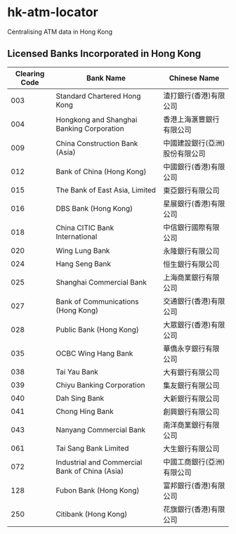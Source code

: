 # hk-atm-locator
Centralising ATM data in Hong Kong

## Licensed Banks Incorporated in Hong Kong
| Clearing Code 	| Bank Name                                      	| Chinese Name                   	|
|---------------	|------------------------------------------------	|--------------------------------	|
| 003           	| Standard Chartered Hong Kong                   	| 渣打銀行(香港)有限公司         	|
| 004           	| Hongkong and Shanghai Banking Corporation      	| 香港上海滙豐銀行有限公司       	|
| 009           	| China Construction Bank (Asia)                 	| 中國建設銀行(亞洲)股份有限公司 	|
| 012           	| Bank of China (Hong Kong)                      	| 中國銀行(香港)有限公司         	|
| 015           	| The Bank of East Asia, Limited                 	| 東亞銀行有限公司               	|
| 016           	| DBS Bank (Hong Kong)                           	| 星展銀行(香港)有限公司         	|
| 018           	| China CITIC Bank International                 	| 中信銀行國際有限公司           	|
| 020           	| Wing Lung Bank                                 	| 永隆銀行有限公司               	|
| 024           	| Hang Seng Bank                                 	| 恒生銀行有限公司               	|
| 025           	| Shanghai Commercial Bank                       	| 上海商業銀行有限公司           	|
| 027           	| Bank of Communications (Hong Kong)             	| 交通銀行(香港)有限公司         	|
| 028           	| Public Bank (Hong Kong)                        	| 大眾銀行(香港)有限公司         	|
| 035           	| OCBC Wing Hang Bank                            	| 華僑永亨銀行有限公司           	|
| 038           	| Tai Yau Bank                                   	| 大有銀行有限公司               	|
| 039           	| Chiyu Banking Corporation                      	| 集友銀行有限公司               	|
| 040           	| Dah Sing Bank                                  	| 大新銀行有限公司               	|
| 041           	| Chong Hing Bank                                	| 創興銀行有限公司               	|
| 043           	| Nanyang Commercial Bank                        	| 南洋商業銀行有限公司           	|
| 061           	| Tai Sang Bank Limited                          	| 大生銀行有限公司               	|
| 072           	| Industrial and Commercial Bank of China (Asia) 	| 中國工商銀行(亞洲)有限公司     	|
| 128           	| Fubon Bank (Hong Kong)                         	| 富邦銀行(香港)有限公司         	|
| 250           	| Citibank (Hong Kong)                           	| 花旗銀行(香港)有限公司         	|